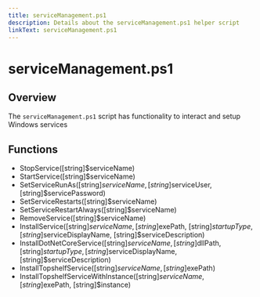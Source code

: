 ```yaml
---
title: serviceManagement.ps1
description: Details about the serviceManagement.ps1 helper script
linkText: serviceManagement.ps1
---
```


# serviceManagement.ps1

## Overview

The `serviceManagement.ps1` script has functionality to interact and setup Windows services

## Functions

* StopService([string]$serviceName)
* StartService([string]$serviceName)
* SetServiceRunAs([string]$serviceName, [string]$serviceUser, [string]$servicePassword)
* SetServiceRestarts([string]$serviceName)
* SetServiceRestartAlways([string]$serviceName)
* RemoveService([string]$serviceName)
* InstallService([string]$serviceName, [string]$exePath, [string]$startupType, [string]$serviceDisplayName, [string]$serviceDescription)
* InstallDotNetCoreService([string]$serviceName, [string]$dllPath, [string]$startupType, [string]$serviceDisplayName, [string]$serviceDescription)
* InstallTopshelfService([string]$serviceName, [string]$exePath)
* InstallTopshelfServiceWithInstance([string]$serviceName, [string]$exePath, [string]$instance)

